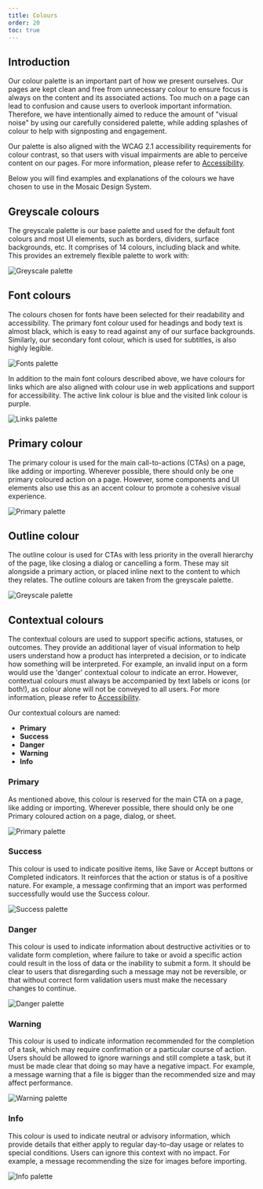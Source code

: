 ```yaml
---
title: Colours
order: 20
toc: true
---
```

## Introduction

Our colour palette is an important part of how we present ourselves. Our pages are kept clean and free from unnecessary colour to ensure focus is always on the content and its associated actions. Too much on a page can lead to confusion and cause users to overlook important information. Therefore, we have intentionally aimed to reduce the amount of "visual noise" by using our carefully considered palette, while adding splashes of colour to help with signposting and engagement.

Our palette is also aligned with the WCAG 2.1 accessibility requirements for colour contrast, so that users with visual impairments are able to perceive content on our pages. For more information, please refer to [Accessibility](/guidelines/accessibility).

Below you will find examples and explanations of the colours we have chosen to use in the Mosaic Design System.

## Greyscale colours

The greyscale palette is our base palette and used for the default font colours and most UI elements, such as borders, dividers, surface backgrounds, etc. It comprises of 14 colours, including black and white. This provides an extremely flexible palette to work with:

![Greyscale palette](/assets/img/greyscale-light.png "Greyscale palette")

## Font colours

The colours chosen for fonts have been selected for their readability and accessibility. The primary font colour used for headings and body text is almost black, which is easy to read against any of our surface backgrounds. Similarly, our secondary font colour, which is used for subtitles, is also highly legible.

![Fonts palette](/assets/img/fonts-light.png "Fonts palette")

In addition to the main font colours described above, we have colours for links which are also aligned with colour use in web applications and support for accessibility. The active link colour is blue and the visited link colour is purple.

![Links palette](/assets/img/links-light.png "Links palette")

## Primary colour

The primary colour is used for the main call-to-actions (CTAs) on a page, like adding or importing. Wherever possible, there should only be one primary coloured action on a page. However, some components and UI elements also use this as an accent colour to promote a cohesive visual experience.

![Primary palette](/assets/img/primary-light.png "Primary palette")

## Outline colour

The outline colour is used for CTAs with less priority in the overall hierarchy of the page, like closing a dialog or cancelling a form. These may sit alongside a primary action, or placed inline next to the content to which they relates. The outline colours are taken from the greyscale palette.

![Greyscale palette](/assets/img/greyscale-light.png "Greyscale palette")

## Contextual colours

The contextual colours are used to support specific actions, statuses, or outcomes. They provide an additional layer of visual information to help users understand how a product has interpreted a decision, or to indicate how something will be interpreted. For example, an invalid input on a form would use the 'danger' contextual colour to indicate an error. However, contextual colours must always be accompanied by text labels or icons (or both!), as colour alone will not be conveyed to all users. For more information, please refer to [Accessibility](/guidelines/accessibility).

Our contextual colours are named:

* **Primary**
* **Success**
* **Danger**
* **Warning**
* **Info**

### Primary

As mentioned above, this colour is reserved for the main CTA on a page, like adding or importing. Wherever possible, there should only be one Primary coloured action on a page, dialog, or sheet.

![Primary palette](/assets/img/primary-light.png "Primary palette")

### Success

This colour is used to indicate positive items, like Save or Accept buttons or Completed indicators. It reinforces that the action or status is of a positive nature. For example, a message confirming that an import was performed successfully would use the Success colour.

![Success palette](/assets/img/success-light.png "Success palette")

### Danger

This colour is used to indicate information about destructive activities or to validate form completion, where failure to take or avoid a specific action could result in the loss of data or the inability to submit a form. It should be clear to users that disregarding such a message may not be reversible, or that without correct form validation users must make the necessary changes to continue.

![Danger palette](/assets/img/danger-light.png "Danger palette")

### Warning

This colour is used to indicate information recommended for the completion of a task, which may require confirmation or a particular course of action. Users should be allowed to ignore warnings and still complete a task, but it must be made clear that doing so may have a negative impact. For example, a message warning that a file is bigger than the recommended size and may affect performance.

![Warning palette](/assets/img/warning-light.png "Warning palette")

### Info

This colour is used to indicate neutral or advisory information, which provide details that either apply to regular day-to-day usage or relates to special conditions. Users can ignore this context with no impact. For example, a message recommending the size for images before importing.

![Info palette](/assets/img/info-light.png "Info palette")